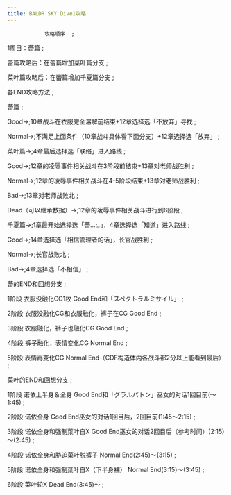 ```yaml
---
title: BALDR SKY Dive1攻略
---
```


                攻略顺序  ;



1周目：蕾篇  ;

蕾篇攻略后：在蕾篇增加菜叶篇分支 ;

菜叶篇攻略后：在蕾篇增加千夏篇分支  ;



各END攻略方法 ;



蕾篇 ;

Good→;10章战斗在衣服完全溶解前结束+12章选择选「不放弃」寻找 ;

Normal→;不满足上面条件（10章战斗具体看下面分支）+12章选择选「放弃」 ;



菜叶篇→;4章最后选择选「联络」进入路线  ;

Good→;12章的凌辱事件相关战斗在3阶段前结束+13章对老师战胜利 ;

Normal→;12章的凌辱事件相关战斗在4-5阶段结束+13章对老师战胜利 ;

Bad→;13章对老师战败北 ;

Dead（可以继承数据）→;12章的凌辱事件相关战斗进行到6阶段  ;



千夏篇→;1章最开始选择选「蕾…;。」，4章选择选「知道」进入路线  ;

Good→;14章选择选「相信管理者的话」，长官战胜利 ;

Normal→;长官战败北 ;

Bad→;4章选择选「不相信」  ;



蕾的END和回想分支 ;

1阶段 衣服没融化CG1枚 Good End和「スペクトラルミサイル」 ;

2阶段 衣服没融化CG和衣服融化，裤子在CG Good End ;

3阶段 衣服融化，裤子也融化CG Good End ;

4阶段 裤子融化，表情变化CG Normal End ;

5阶段 表情再变化CG Normal End（CDF构造体内各战斗都2分以上能看到最后） ;



菜叶的END和回想分支 ;

1阶段 诺依上半身＆全身 Good End和「グラルパトン」巫女的对话1回目前(～1:45) ;

2阶段 诺依全身 Good End巫女的对话1回目后，2回目前(1:45～2:15) ;

3阶段 诺依全身和强制菜叶自X Good End巫女的对话2回目后（参考时间）(2:15)～(2:45) ;

4阶段 诺依全身和胁迫菜叶脱裤子 Normal End(2:45)～(3:15) ;

5阶段 诺依全身和强制菜叶自X（下半身裸） Normal End(3:15)～(3:45) ;

6阶段 菜叶轮X Dead End(3:45)～ ;


              
